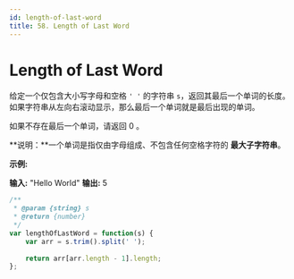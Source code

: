 ```yaml
---
id: length-of-last-word
title: 58. Length of Last Word
---
```


# Length of Last Word

给定一个仅包含大小写字母和空格 `' '` 的字符串 `s`，返回其最后一个单词的长度。如果字符串从左向右滚动显示，那么最后一个单词就是最后出现的单词。

如果不存在最后一个单词，请返回 0 。

**说明：**一个单词是指仅由字母组成、不包含任何空格字符的 **最大子字符串**。



**示例:**

**输入:** "Hello World" **输出:** 5



```javascript
/**
 * @param {string} s
 * @return {number}
 */
var lengthOfLastWord = function(s) {
    var arr = s.trim().split(' ');
    
    return arr[arr.length - 1].length;
};
```